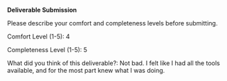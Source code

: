 **Deliverable Submission**

Please describe your comfort and completeness levels before submitting.

Comfort Level (1-5): 4

Completeness Level (1-5): 5

What did you think of this deliverable?: Not bad. I felt like I had all the tools available, and for the most part knew what I was doing.
